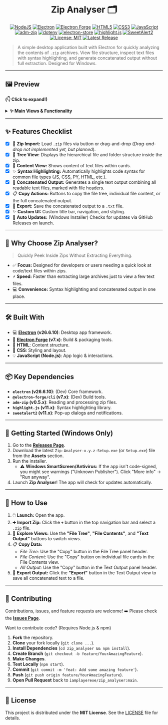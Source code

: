 <div align="center">

# Zip Analyser 🗂️

</div>

<p align="center">
  <!-- Tech Stack Badges -->
  <a href="https://nodejs.org/"><img src="https://img.shields.io/badge/Node.js-Installed-43853D?style=for-the-badge&logo=node.js&logoColor=white" alt="NodeJS"></a> <!-- Node version isn't fixed in package.json -->
  <a href="https://www.electronjs.org/"><img src="https://img.shields.io/badge/Electron-26.6.10-%2347848F.svg?style=for-the-badge&logo=electron&logoColor=white" alt="Electron"></a>
  <a href="https://www.electronforge.io/"><img src="https://img.shields.io/badge/Electron%20Forge-7.8.0-%239B59B6.svg?style=for-the-badge&logo=electron&logoColor=white" alt="Electron Forge"></a>
  <a href="https://developer.mozilla.org/en-US/docs/Web/Guide/HTML/HTML5"><img src="https://img.shields.io/badge/HTML5-%23E34F26.svg?style=for-the-badge&logo=html5&logoColor=white" alt="HTML5"></a>
  <a href="https://developer.mozilla.org/en-US/docs/Web/CSS"><img src="https://img.shields.io/badge/CSS3-%231572B6.svg?style=for-the-badge&logo=css3&logoColor=white" alt="CSS3"></a>
  <a href="https://developer.mozilla.org/en-US/docs/Web/JavaScript"><img src="https://img.shields.io/badge/JavaScript-%23F7DF1E.svg?style=for-the-badge&logo=javascript&logoColor=black" alt="JavaScript"></a>
  <!-- Key Dependencies Badges -->
  <a href="https://www.npmjs.com/package/adm-zip"><img src="https://img.shields.io/badge/adm--zip-0.5.14-blue?style=for-the-badge" alt="adm-zip"></a>
  <a href="https://www.npmjs.com/package/dotenv"><img src="https://img.shields.io/badge/dotenv-16.5.0-blue?style=for-the-badge" alt="dotenv"></a>
  <a href="https://www.npmjs.com/package/electron-store"><img src="https://img.shields.io/badge/electron--store-7.0.3-blue?style=for-the-badge" alt="electron-store"></a>
  <a href="https://highlightjs.org/"><img src="https://img.shields.io/badge/highlight.js-11.11.1-yellow?style=for-the-badge&logo=highlight.js&logoColor=black" alt="highlight.js"></a>
  <a href="https://sweetalert2.github.io/"><img src="https://img.shields.io/badge/SweetAlert2-11.4.8-orange?style=for-the-badge" alt="SweetAlert2"></a>
  <!-- License & Release Badges -->
  <a href="https://opensource.org/licenses/MIT"><img src="https://img.shields.io/badge/License-MIT-yellow.svg?style=for-the-badge" alt="License: MIT"></a>
  <a href="https://github.com/iamplayerexe/zip_analyser/releases"><img src="https://img.shields.io/github/v/release/iamplayerexe/zip_analyser?include_prereleases&style=for-the-badge" alt="Latest Release"></a>
</p>

> A simple desktop application built with Electron for quickly analyzing the contents of `.zip` archives. View file structure, inspect text files with syntax highlighting, and generate concatenated output without full extraction. Designed for Windows.

---

## 🖼️ Preview

**(👇 Click to expand!)**

<details>
  <summary><strong>✨ Main Views & Functionality</strong></summary>
  <br/>
  <p align="center">
    <em><!-- TODO: Add screenshot/GIF of the initial view -->
    Initial view asking to import a zip file.</em>
    <br/><br/>
    <em><!-- TODO: Add screenshot/GIF of the file tree view -->
    File tree structure displayed after loading a zip.</em>
     <br/><br/>
    <em><!-- TODO: Add screenshot/GIF of the file content view with syntax highlighting -->
    File content view showing text files with syntax highlighting.</em>
    <br/><br/>
     <em><!-- TODO: Add screenshot/GIF of the concatenated output view -->
    Concatenated output view combining all text files.</em>
  </p>
</details>

---

## ✨ Features Checklist

-   [x] 📂 **Zip Import:** Load `.zip` files via button or drag-and-drop (*Drag-and-drop not implemented yet, but planned*).
-   [x] 🌲 **Tree View:** Displays the hierarchical file and folder structure inside the zip.
-   [x] 📄 **Content View:** Shows content of text files within cards.
-   [x] ✨ **Syntax Highlighting:** Automatically highlights code syntax for common file types (JS, CSS, PY, HTML, etc.).
-   [x] 📝 **Concatenated Output:** Generates a single text output combining all readable text files, marked with file headers.
-   [x] 📋 **Copy Actions:** Buttons to copy the file tree, individual file content, or the full concatenated output.
-   [x] 💾 **Export:** Save the concatenated output to a `.txt` file.
-   [x] ✨ **Custom UI:** Custom title bar, navigation, and styling.
-   [x] 🔄 **Auto Updates:** (Windows Installer) Checks for updates via GitHub Releases on launch.

---

## 🎯 Why Choose Zip Analyser?

> Quickly Peek Inside Zips Without Extracting Everything.

*   ✅ **Focus:** Designed for developers or users needing a quick look at code/text files within zips.
*   ⚡ **Speed:** Faster than extracting large archives just to view a few text files.
*   💻 **Convenience:** Syntax highlighting and concatenated output in one place.

---

## 🛠️ Built With

*   💻 **[Electron](https://www.electronjs.org/) (v26.6.10)**: Desktop app framework.
*   🔩 **[Electron Forge](https://www.electronforge.io/) (v7.x)**: Build & packaging tools.
*   🦴 **HTML**: Content structure.
*   🎨 **CSS**: Styling and layout.
*   💡 **JavaScript (Node.js)**: App logic & interactions.

---

## 📦 Key Dependencies

*   **`electron` (v26.6.10)**: (Dev) Core framework.
*   **`@electron-forge/cli` (v7.x)**: (Dev) Build tools.
*   **`adm-zip` (v0.5.x)**: Reading and processing zip files.
*   **`highlight.js` (v11.x)**: Syntax highlighting library.
*   **`sweetalert2` (v11.x)**: Pop-up dialogs and notifications.

---

## 🚀 Getting Started (Windows Only)

1.  Go to the **[Releases Page](https://github.com/iamplayerexe/zip_analyser/releases)**.
2.  Download the latest `Zip-Analyser-x.y.z-Setup.exe` (or `Setup.exe`) file from the **Assets** section.
3.  Run the installer.
    *   ⚠️ **Windows SmartScreen/Antivirus:** If the app isn't code-signed, you might see warnings ("Unknown Publisher"). Click "More info" -> "Run anyway".
4.  Launch **Zip Analyser**! The app will check for updates automatically.

---

## 📖 How to Use

1.  🖱️ **Launch:** Open the app.
2.  ➕ **Import Zip:** Click the **`+`** button in the top navigation bar and select a `.zip` file.
3.  🔎 **Explore Views:** Use the **"File Tree"**, **"File Contents"**, and **"Text Output"** buttons to switch views.
4.  📋 **Copy Data:**
    *   *File Tree:* Use the "Copy" button in the File Tree panel header.
    *   *File Content:* Use the "Copy" button on individual file cards in the File Contents view.
    *   *All Output:* Use the "Copy" button in the Text Output panel header.
5.  💾 **Export Output:** Click the **"Export"** button in the Text Output view to save all concatenated text to a file.

---

## 🤝 Contributing

Contributions, issues, and feature requests are welcome!
➡️ Please check the [**Issues Page**](https://github.com/iamplayerexe/zip_analyser/issues).

Want to contribute code? (Requires Node.js & npm)

1.  **Fork** the repository.
2.  **Clone** your fork locally (`git clone ...`).
3.  **Install Dependencies** (`cd zip_analyser && npm install`).
4.  **Create Branch** (`git checkout -b feature/YourAmazingFeature`).
5.  **Make Changes**.
6.  **Test Locally** (`npm start`).
7.  **Commit** (`git commit -m 'feat: Add some amazing feature'`).
8.  **Push** (`git push origin feature/YourAmazingFeature`).
9.  **Open Pull Request** back to `iamplayerexe/zip_analyser:main`.

---

## 📜 License

This project is distributed under the **MIT License**. See the [LICENSE](LICENSE) file for details.
